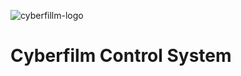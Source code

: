 ![cyberfillm-logo](https://github.com/Studio18Ent/Cyberfilm-Control-System/assets/122903482/e845b2d4-a054-47a3-98ba-ceab6faf9828)
# Cyberfilm Control System
